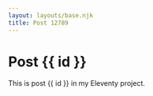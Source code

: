 ```yaml
---
layout: layouts/base.njk
title: Post 12789
---
```


# Post {{ id }}

This is post {{ id }} in my Eleventy project.
